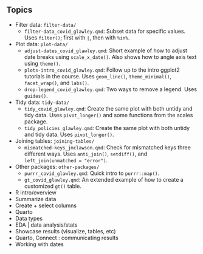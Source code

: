 ## Topics 

- Filter data: `filter-data/`
    - `filter-data_covid_glawley.qmd`: Subset data for specific values. Uses `filter()`; first with `|`, then with `%in%`.
- Plot data: `plot-data/`
    - `adjust-dates_covid_glawley.qmd`: Short example of how to adjust date breaks using `scale_x_date()`. Also shows how to angle axis text using `theme()`.
    - `plots-intro_covid_glawley.qmd`: Follow up to the intro ggplot2 tutorials in the course. Uses `geom_line()`, `theme_minimal()`, `facet_wrap()`, and `labs()`.
    - `drop-legend_covid_glawley.qmd`: Two ways to remove a legend. Uses `guides()`.
- Tidy data: `tidy-data/`
    - `tidy_covid_glawley.qmd`: Create the same plot with both untidy and tidy data. Uses `pivot_longer()` and some functions from the scales package.
    - `tidy_policies_glawley.qmd`: Create the same plot with both untidy and tidy data. Uses `pivot_longer()`.
- Joining tables: `joining-tables/`
    - `mismatched-keys_jmclawson.qmd`: Check for mismatched keys three different ways. Uses `anti_join()`, `setdiff()`, and `left_join(unmatched = "error")`.
- Other packages: `other-packages/`
    - `purrr_covid_glawley.qmd`: Quick intro to `purrr::map()`.
    - `gt_covid_glawley.qmd`: An extended example of how to create a customized `gt()` table.
- R intro/overview
- Summarize data
- Create + select columns
- Quarto
- Data types
- EDA | data analysis/stats
- Showcase results (visualize, tables, etc)
- Quarto, Connect : communicating results
- Working with dates
